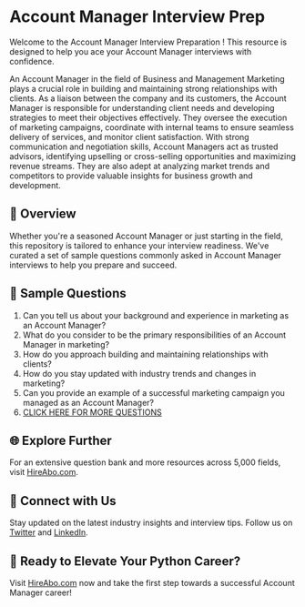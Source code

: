 # Account Manager Interview Prep

Welcome to the Account Manager Interview Preparation ! This resource is designed to help you ace your Account Manager interviews with confidence.

An Account Manager in the field of Business and Management Marketing plays a crucial role in building and maintaining strong relationships with clients. As a liaison between the company and its customers, the Account Manager is responsible for understanding client needs and developing strategies to meet their objectives effectively. They oversee the execution of marketing campaigns, coordinate with internal teams to ensure seamless delivery of services, and monitor client satisfaction. With strong communication and negotiation skills, Account Managers act as trusted advisors, identifying upselling or cross-selling opportunities and maximizing revenue streams. They are also adept at analyzing market trends and competitors to provide valuable insights for business growth and development.

## 🚀 Overview

Whether you're a seasoned Account Manager or just starting in the field, this repository is tailored to enhance your interview readiness. We've curated a set of sample questions commonly asked in Account Manager interviews to help you prepare and succeed.

## 📝 Sample Questions

1. Can you tell us about your background and experience in marketing as an Account Manager?
2. What do you consider to be the primary responsibilities of an Account Manager in marketing?
3. How do you approach building and maintaining relationships with clients?
4. How do you stay updated with industry trends and changes in marketing?
5. Can you provide an example of a successful marketing campaign you managed as an Account Manager?
6. [CLICK HERE FOR MORE QUESTIONS](https://hireabo.com/job/1_0_37/Account%20Manager)

## 🌐 Explore Further

For an extensive question bank and more resources across 5,000 fields, visit [HireAbo.com](https://www.hireabo.com).

## 📱 Connect with Us

Stay updated on the latest industry insights and interview tips. Follow us on [Twitter](https://twitter.com/hireabo) and [LinkedIn](https://www.linkedin.com/in/hire-abo-3609972a8/).

## 🚀 Ready to Elevate Your Python Career?

Visit [HireAbo.com](https://www.hireabo.com) now and take the first step towards a successful Account Manager career!